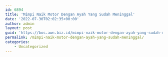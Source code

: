 ```yaml
---
id: 6894
title: 'Mimpi Naik Motor Dengan Ayah Yang Sudah Meninggal'
date: '2022-07-30T02:02:35+00:00'
author: admin
layout: post
guid: 'https://bos.awn.biz.id/mimpi-naik-motor-dengan-ayah-yang-sudah-meninggal/'
permalink: /mimpi-naik-motor-dengan-ayah-yang-sudah-meninggal/
categories:
    - Uncategorized
---
```


